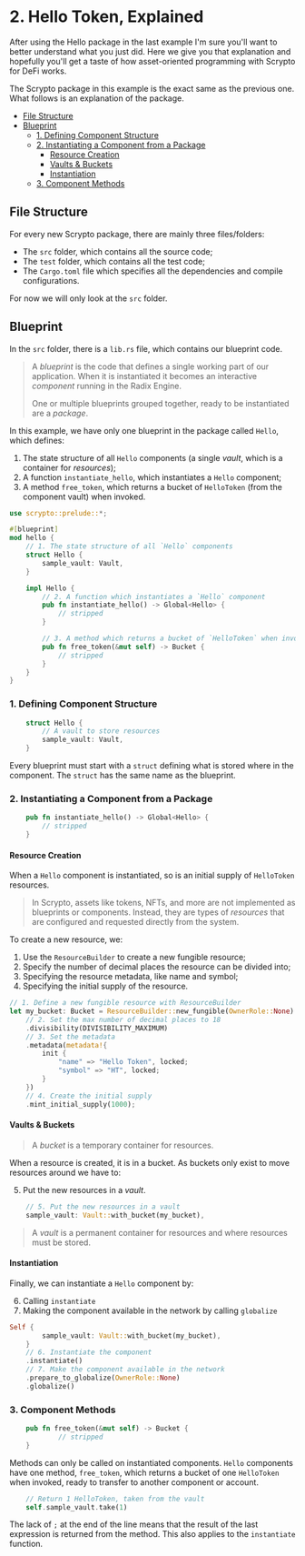 # 2. Hello Token, Explained

After using the Hello package in the last example I'm sure you'll want to better
understand what you just did. Here we give you that explanation and hopefully
you'll get a taste of how asset-oriented programming with Scrypto for DeFi
works.

The Scrypto package in this example is the exact same as the previous one. What
follows is an explanation of the package.

- [File Structure](#file-structure)
- [Blueprint](#blueprint)
  - [1. Defining Component Structure](#1-defining-component-structure)
  - [2. Instantiating a Component from a Package](#2-instantiating-a-component-from-a-package)
    - [Resource Creation](#resource-creation)
    - [Vaults \& Buckets](#vaults--buckets)
    - [Instantiation](#instantiation)
  - [3. Component Methods](#3-component-methods)

## File Structure

For every new Scrypto package, there are mainly three files/folders:

- The `src` folder, which contains all the source code;
- The `test` folder, which contains all the test code;
- The `Cargo.toml` file which specifies all the dependencies and compile
  configurations.

For now we will only look at the `src` folder.

## Blueprint

In the `src` folder, there is a `lib.rs` file, which contains our blueprint
code.

> A _blueprint_ is the code that defines a single working part of our
> application. When it is instantiated it becomes an interactive _component_
> running in the Radix Engine.
>
> One or multiple blueprints grouped together, ready to be instantiated are a
> _package_.

In this example, we have only one blueprint in the package called `Hello`, which
defines:

1. The state structure of all `Hello` components (a single _vault_, which is a
   container for _resources_);
2. A function `instantiate_hello`, which instantiates a `Hello` component;
3. A method `free_token`, which returns a bucket of `HelloToken` (from the
   component vault) when invoked.

```rust
use scrypto::prelude::*;

#[blueprint]
mod hello {
    // 1. The state structure of all `Hello` components
    struct Hello {
        sample_vault: Vault,
    }

    impl Hello {
        // 2. A function which instantiates a `Hello` component
        pub fn instantiate_hello() -> Global<Hello> {
            // stripped
        }

        // 3. A method which returns a bucket of `HelloToken` when invoked
        pub fn free_token(&mut self) -> Bucket {
            // stripped
        }
    }
}
```

### 1. Defining Component Structure

```rust
    struct Hello {
        // A vault to store resources
        sample_vault: Vault,
    }
```

Every blueprint must start with a `struct` defining what is stored where in the
component. The `struct` has the same name as the blueprint.

### 2. Instantiating a Component from a Package

```rust
    pub fn instantiate_hello() -> Global<Hello> {
        // stripped
    }
```

#### Resource Creation

When a `Hello` component is instantiated, so is an initial supply of
`HelloToken` resources.

> In Scrypto, assets like tokens, NFTs, and more are not implemented as
> blueprints or components. Instead, they are types of _resources_ that are
> configured and requested directly from the system.

To create a new resource, we:

1. Use the `ResourceBuilder` to create a new fungible resource;
2. Specify the number of decimal places the resource can be divided into;
3. Specifying the resource metadata, like name and symbol;
4. Specifying the initial supply of the resource.

```rust
// 1. Define a new fungible resource with ResourceBuilder
let my_bucket: Bucket = ResourceBuilder::new_fungible(OwnerRole::None)
    // 2. Set the max number of decimal places to 18
    .divisibility(DIVISIBILITY_MAXIMUM)
    // 3. Set the metadata
    .metadata(metadata!{
        init {
            "name" => "Hello Token", locked;
            "symbol" => "HT", locked;
        }
    })
    // 4. Create the initial supply
    .mint_initial_supply(1000);

```

#### Vaults & Buckets

> A _bucket_ is a temporary container for resources.

When a resource is created, it is in a bucket. As buckets only exist to move
resources around we have to:

5. Put the new resources in a _vault_.

```rust
    // 5. Put the new resources in a vault
    sample_vault: Vault::with_bucket(my_bucket),
```

> A _vault_ is a permanent container for resources and where resources must be
> stored.

#### Instantiation

Finally, we can instantiate a `Hello` component by:

6. Calling `instantiate`
7. Making the component available in the network by calling `globalize`

```rust
Self {
        sample_vault: Vault::with_bucket(my_bucket),
    }
    // 6. Instantiate the component
    .instantiate()
    // 7. Make the component available in the network
    .prepare_to_globalize(OwnerRole::None)
    .globalize()
```

### 3. Component Methods

```rust
    pub fn free_token(&mut self) -> Bucket {
            // stripped
    }
```

Methods can only be called on instantiated components. `Hello` components have
one method, `free_token`, which returns a bucket of one `HelloToken` when
invoked, ready to transfer to another component or account.

```rust
    // Return 1 HelloToken, taken from the vault
    self.sample_vault.take(1)
```

The lack of `;` at the end of the line means that the result of the last
expression is returned from the method. This also applies to the `instantiate`
function.
